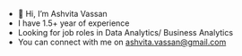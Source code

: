 - 👋 Hi, I’m Ashvita Vassan
- I have 1.5+ year of experience
- Looking for job roles in Data Analytics/ Business Analytics
- You can connect with me on ashvita.vassan@gmail.com

<!---
ashvitavassan/ashvitavassan is a ✨ special ✨ repository because its `README.md` (this file) appears on your GitHub profile.
You can click the Preview link to take a look at your changes.
--->
